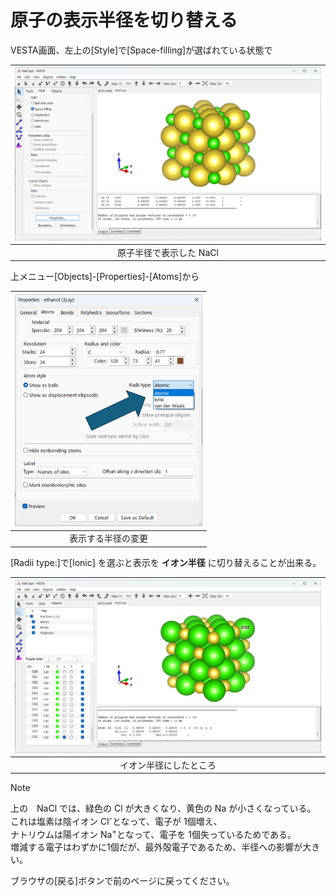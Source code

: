 # 原子の表示半径を切り替える
VESTA画面、左上の[Style]で[Space-filling]が選ばれている状態で

|<img class="size-medium wp-image-8138" src="/img/winsnap1.png" alt="原子半径表示" width="800" />|
|:---:|
|原子半径で表示した NaCl|

上メニュー[Objects]-[Properties]-[Atoms]から

|<img class="size-medium wp-image-8138" src="/img/radiimenu.png" alt="半径の変更" width="300" />|
|:---:|
|表示する半径の変更|

[Radii type:]で[Ionic] を選ぶと表示を **イオン半径** に切り替えることが出来る。

|<img class="size-medium wp-image-8138" src="/img/winsnap2.png" alt="原子半径表示" width="800" />|
|:---:|
|イオン半径にしたところ|

> [!note]
> 上の　NaCl では、緑色の Cl が大きくなり、黄色の Na が小さくなっている。  
> これは塩素は陰イオン Cl<sup>-</sup>となって、電子が 1個増え、  
> ナトリウムは陽イオン Na<sup>+</sup>となって、電子を 1個失っているためである。  
> 増減する電子はわずかに1個だが、最外殻電子であるため、半径への影響が大きい。

ブラウザの[戻る]ボタンで前のページに戻ってください。
